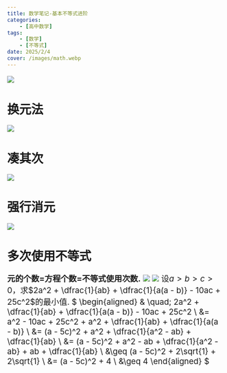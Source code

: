 ```yaml
---
title: 数学笔记-基本不等式进阶
categories:
    - [高中数学]
tags:
    - [数学]
    - [不等式]
date: 2025/2/4
cover: /images/math.webp
---
```

![](/images/Maths/基本不等式进阶/0.png)
# 换元法
![](/images/Maths/基本不等式进阶/1.png)
# 凑其次
![](/images/Maths/基本不等式进阶/2.png)
# 强行消元
![](/images/Maths/基本不等式进阶/3.png)
# 多次使用不等式
**元的个数$=$方程个数$=$不等式使用次数.**
![](/images/Maths/基本不等式进阶/4.png)
![](/images/Maths/基本不等式进阶/5.png)
设$a > b > c > 0$，求$2a^2 + \dfrac{1}{ab} + \dfrac{1}{a(a - b)} - 10ac + 25c^2$的最小值.
$
\begin{aligned}
& \quad\; 2a^2 + \dfrac{1}{ab} + \dfrac{1}{a(a - b)} - 10ac + 25c^2 \\
&= a^2 - 10ac + 25c^2 + a^2 + \dfrac{1}{ab} + \dfrac{1}{a(a - b)} \\
&= (a - 5c)^2 + a^2 + \dfrac{1}{a^2 - ab} + \dfrac{1}{ab} \\
&= (a - 5c)^2 + a^2 - ab + \dfrac{1}{a^2 - ab} + ab + \dfrac{1}{ab} \\
&\geq (a - 5c)^2 + 2\sqrt{1} + 2\sqrt{1} \\
&= (a - 5c)^2 + 4 \\
&\geq 4
\end{aligned}
$
<style>
    p {font-size: 14pt;}
    li {font-size: 14pt;}
    center {font-size: 16pt;}
</style>
